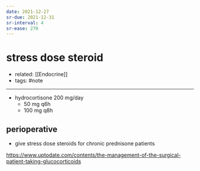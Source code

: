 ```yaml
---
date: 2021-12-27
sr-due: 2021-12-31
sr-interval: 4
sr-ease: 270
---
```


# stress dose steroid

- related: [[Endocrine]]
- tags: #note
---

- hydrocortisone 200 mg/day
	- 50 mg q6h
	- 100 mg q8h

## perioperative

- give stress dose steroids for chronic prednisone patients

https://www.uptodate.com/contents/the-management-of-the-surgical-patient-taking-glucocorticoids

